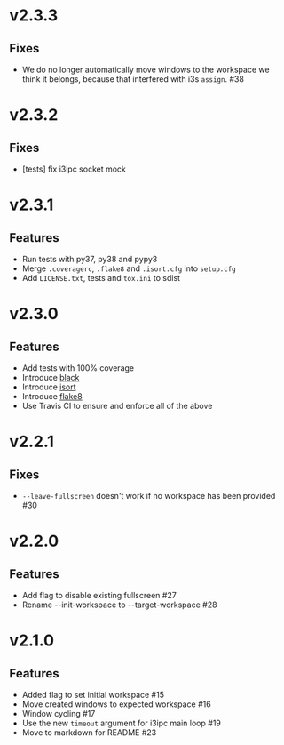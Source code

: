 # v2.3.3

## Fixes
 - We do no longer automatically move windows to the workspace we think it belongs,
   because that interfered with i3s `assign`. #38


# v2.3.2

## Fixes
 - [tests] fix i3ipc socket mock


# v2.3.1

## Features
 - Run tests with py37, py38 and pypy3
 - Merge `.coveragerc`, `.flake8` and `.isort.cfg` into `setup.cfg`
 - Add `LICENSE.txt`, tests and `tox.ini` to sdist


# v2.3.0

## Features
 - Add tests with 100% coverage
 - Introduce [black](https://github.com/python/black)
 - Introduce [isort](https://github.com/timothycrosley/isort)
 - Introduce [flake8](https://gitlab.com/pycqa/flake8)
 - Use Travis CI to ensure and enforce all of the above


# v2.2.1

## Fixes
 - `--leave-fullscreen` doesn't work if no workspace has been provided #30


# v2.2.0

## Features
 - Add flag to disable existing fullscreen #27
 - Rename --init-workspace to --target-workspace #28


# v2.1.0

## Features
 - Added flag to set initial workspace #15
 - Move created windows to expected workspace #16
 - Window cycling #17
 - Use the new `timeout` argument for i3ipc main loop #19
 - Move to markdown for README #23
